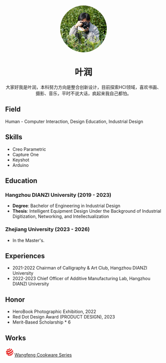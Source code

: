 <p align="center">
  <img width="150" src="https://github.com/wengstA/fab_hw/blob/main/_media/yr.jpg?raw=true" alt="叶润" style="border-radius:50%;">
</p>

<h1 align="center">叶润</h1>

<p align="center">
 大家好我是叶润，本科努力方向是整合创新设计，目前探索HCI领域，喜欢书画、摄影、音乐，平时不说大话，疯起来我自己都怕。
</p>

## Field
Human - Computer Interaction, Design Education, Industrial Design

## Skills
- Creo Parametric
- Capture One
- Keyshot
- Arduino

## Education
### Hangzhou DIANZI University (2019 - 2023)
- **Degree**: Bachelor of Engineering in Industrial Design
- **Thesis**: Intelligent Equipment Design Under the Background of Industrial Digitization, Networking, and Intellectualization

### Zhejiang University (2023 - 2026)
- In the Master's.

## Experiences
- 2021-2022 Chairman of Calligraphy & Art Club, Hangzhou DIANZI University
- 2022-2023 Chief Officer of Additive Manufacturing Lab, Hangzhou DIANZI University
  

## Honor
- HeroBook Photographic Exhibition, 2022
- Red Dot Design Award (PRODUCT DESIGN), 2023
- Merit-Based Scholarship * 6

## Works
<p align="left">
  <a href="https://www.red-dot.org/zh/project/wangfeng-cookware-series-62030applicable" target="_blank"><img src="https://github.com/NexMaker-Fab/2023zjudemini-hi1/blob/main/_media/reddot_ig.png?raw=true" alt="" width="30">Wangfeng Cookware Series</a>
  &nbsp;
</p>

